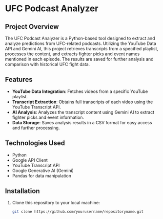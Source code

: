 # UFC Podcast Analyzer

## Project Overview

The UFC Podcast Analyzer is a Python-based tool designed to extract and analyze predictions from UFC-related podcasts. Utilizing the YouTube Data API and Gemini AI, this project retrieves transcripts from a specified playlist, processes the content, and extracts fighter picks and event names mentioned in each episode. The results are saved for further analysis and comparison with historical UFC fight data.

## Features

- **YouTube Data Integration**: Fetches videos from a specific YouTube playlist.
- **Transcript Extraction**: Obtains full transcripts of each video using the YouTube Transcript API.
- **AI Analysis**: Analyzes the transcript content using Gemini AI to extract fighter picks and event information.
- **Data Storage**: Saves analysis results in a CSV format for easy access and further processing.

## Technologies Used

- Python
- Google API Client
- YouTube Transcript API
- Google Generative AI (Gemini)
- Pandas for data manipulation

## Installation

1. Clone this repository to your local machine:
   ```bash
   git clone https://github.com/yourusername/repositoryname.git
